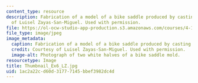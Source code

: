 ```yaml
---
content_type: resource
description: Fabrication of a model of a bike saddle produced by casting. Courtesy
  of Luisel Zayas-San-Miguel. Used with permission.
file: https://ol-ocw-studio-app-production.s3.amazonaws.com/courses/4-105-geometric-disciplines-and-architecture-skills-reciprocal-methodologies-fall-2012/1ac2a22cd60d31777145bbef3982dc4d_Thumbnail_Ex6_LZ.jpg
file_type: image/jpeg
image_metadata:
  caption: Fabrication of a model of a bike saddle produced by casting.
  credit: Courtesy of Luisel Zayas-San-Miguel. Used with permission.
  image-alt: Photograph of two white halves of a bike saddle mold.
resourcetype: Image
title: Thumbnail_Ex6_LZ.jpg
uid: 1ac2a22c-d60d-3177-7145-bbef3982dc4d
---
```

